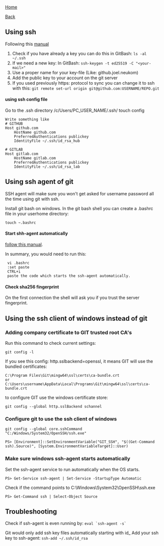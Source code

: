 [Home](/)

[Back](index.md)

## Using ssh 
Following this [manual](https://docs.github.com/en/authentication/connecting-to-github-with-ssh/generating-a-new-ssh-key-and-adding-it-to-the-ssh-agent)

1. Check if you have already a key you can do this in GitBash: ```ls -al ~/.ssh``` 
2. If we need a new key: In GitBash: ```ssh-keygen -t ed25519 -C "<your-mail>"```
3. Use a proper name for your key-file (Like: github.joel.neukom)
4. Add the public key to your account on the git server
5. If you used previously https: protocol to sync you can change it to ssh with this: ```git remote set-url origin git@github.com:USERNAME/REPO.git```

#### using ssh config file 
Go to the .ssh directory /c/Users/PC_USER_NAME/.ssh/
touch config

```
Write something like
# GITHUB
Host github.com
    HostName github.com
    PreferredAuthentications publickey
    IdentityFile ~/.ssh/id_rsa_hub
 
# GITLAB
Host gitlab.com
    HostName gitlab.com
    PreferredAuthentications publickey
    IdentityFile ~/.ssh/id_rsa_lab
```

## Using ssh agent of git
SSH agent will make sure you won't get asked for username password all the time using git with ssh.

Install git bash on windows.
In the git bash shell you can create a .bashrc file in your userhome directory:
```
touch ~.bashrc
```
#### Start shh-agent automatically
 [follow this manual](https://help.github.com/en/github/authenticating-to-github/working-with-ssh-key-passphrases).

In summary, you would need to run this:
```
 vi .bashrc
 :set paste
 CTRL+i
 paste the code which starts the ssh-agent automatically.
```

#### Check sha256 fingerprint
On the first connection the shell will ask you if you trust the server fingerprint. 

## Using the ssh client of windows instead of git

### Adding company certificate to GIT trusted root CA's
Run this command to check current settings:

``` 
git config -l
```

If you see this config: http.sslbackend=openssl, it means GIT will use the bundled certificates: 

```
C:\Program Files\Git\mingw64\ssl\certs\ca-bundle.crt​
or
C:\Users\username\AppData\Local\Programs\Git\mingw64\ssl\certs\ca-bundle.crt​
```

to configure GIT use the windows certificate store:
```
git config --global http.sslBackend schannel
```

### Configure git to use the ssh client of windows
```
git config --global core.sshCommand "C:/Windows/System32/OpenSSH/ssh.exe"
```

```
PS> [Environment]::SetEnvironmentVariable("GIT_SSH", "$((Get-Command ssh).Source)", [System.EnvironmentVariableTarget]::User)
```

### Make sure windows ssh-agent starts automatically
Set the ssh-agent service to run automatically when the OS starts. 
```
PS> Get-Service ssh-agent | Set-Service -StartupType Automatic
```

Check if the command points to C:\Windows\System32\OpenSSH\ssh.exe
```
PS> Get-Command ssh | Select-Object Source
```
## Troubleshooting
Check if ssh-agent is even running by: ``` eval `ssh-agent -s` ```


Git would only add ssh key files automatically starting with id_
Add your ssh key to ssh-agent: ``` ssh-add ~/.ssh/id_rsa ```



